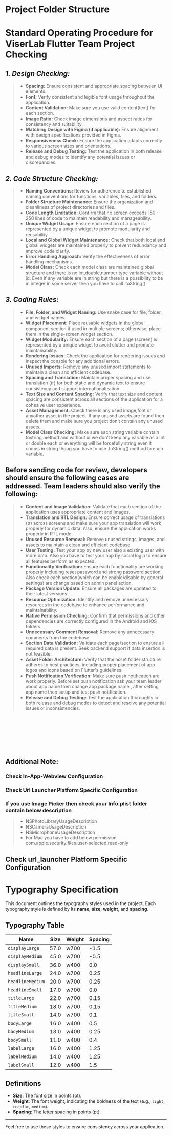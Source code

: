 # Project Folder Structure

# Standard Operating Procedure for ViserLab Flutter Team Project Checking

 ## *1. Design Checking:*
>
 > - **Spacing:** Ensure consistent and appropriate spacing between UI elements.
 > - **Font:** Verify consistent and legible font usage throughout the application.
 > - **Content Validation:** Make sure you use valid content(text) for each section.
 > - **Image Ratio:** Check image dimensions and aspect ratios for consistency and suitability.
 > - **Matching Design with Figma (if applicable):** Ensure alignment with design specifications provided in Figma.
 > - **Responsiveness Check:** Ensure the application adapts correctly to various screen sizes and orientations.
 > - **Release and Debug Testing:** Test the application in both release and debug modes to identify any potential issues or discrepancies.


 ## *2. Code Structure Checking:*
>
> - **Naming Conventions:** Review for adherence to established naming conventions for functions, variables, files, and folders.
> - **Folder Structure Maintenance:** Ensure the organization and cleanliness of project directories and files.
> - **Code Length Limitation:** Confirm that no screen exceeds 150 - 250 lines of code to maintain readability and manageability.
> - **Unique Widget Usage:** Ensure each section of a page is represented by a unique widget to promote modularity and reusability.
> - **Local and Global Widget Maintenance:** Check that both local and global widgets are maintained properly to prevent redundancy and improve code clarity.
> - **Error Handling Approach:** Verify the effectiveness of error handling mechanisms.
> - **Model Class:** Check each model class are maintained global structure and there is no int,double,number type variable without id. Even if any variable are in string but there is a possibility to be in integer in some server then you have to call .toString()
## *3. Coding Rules:*
> - **File, Folder, and Widget Naming:** Use snake case for file, folder, and widget names.
> - **Widget Placement:** Place reusable widgets in the global component section if used in multiple screens; otherwise, place them in the single-screen widget section.
> - **Widget Modularity:** Ensure each section of a page (screen) is represented by a unique widget to avoid clutter and promote maintainability.
> - **Rendering Issues:** Check the application for rendering issues and inspect the console for any additional errors.
> - **Unused Imports:** Remove any unused import statements to maintain a clean and efficient codebase.
> - **Spacing and Translation:** Maintain proper spacing and use translation (tr) for both static and dynamic text to ensure consistency and support internationalization.
> - **Text Size and Content Spacing:** Verify that text size and content spacing are consistent across all sections of the application for a cohesive user experience.
> - **Asset Management:** Check there is any used image,font or anyother asset in the project .If any unused assets are found then delete them and make sure you project don’t contain any unused  assets.
> - **Model Class Checking:** Make sure each string variable contain tostring method and without id we don’t keep any variable as a int or double each or everything will be forcefully string even it comes in string  thoug you have to  use .toString() method to each variable.
   
## Before sending code for review, developers should ensure the following cases are addressed. Team leaders should also verify the following:
>
> - **Content and Image Validation:** Validate that each section of the application uses appropriate content and images.
> - **Translation and RTL Design:** Ensure correct usage of translations (tr) across screens and make sure your app translation will work properly for dynamic data. Also, ensure the application works properly in RTL mode.
> - **Unused Resource Removal:** Remove unused strings, images, and assets to maintain a clean and efficient codebase.
> - **User Testing:** Test your app by new user also a existing user with more data. Also you have to test your app by social login to ensure all features perform as expected.
> - **Functionality Verification:** Ensure each functionality are working properly including reset password and strong password section. Also check each section(which can be enable/disable by general settings) are change based on admin panel action.
> - **Package Version Update:** Ensure all packages are updated to their latest versions.
> - **Resource Optimization:** Identify and remove unnecessary resources in the codebase to enhance performance and maintainability.
> - **Native Permission Checking:** Confirm that permissions and other dependencies are correctly configured in the Android and iOS folders.
> - **Unnecessary Comment Removal:** Remove any unnecessary comments from the codebase.
> - **Section Data Validation:** Validate each page/section to ensure all required data is present. Seek backend support if data insertion is not feasible.
> - **Asset Folder Architecture:** Verify that the asset folder structure adheres to best practices, including proper placement of app logos and icons based on Flutter's guidelines.
> - **Push Notification Verification:** Make sure push notification are work properly. Before set push notification ask your team leader about app name then change app package name , after setting app name then setup and test push notification.
> - **Release and Debug Testing:** Test the application thoroughly in both release and debug modes to detect and resolve any potential issues or inconsistencies.

<br><br/>
<br><br/>
<br><br/>

## Additional Note: 
### Check In-App-Webview Configuration
### Check Url Launcher Platform Specific Configuration
### If you use Image Picker then check your Info.plist folder contain below description
>
> - NSPhotoLibraryUsageDescription
> - NSCameraUsageDescription
> - NSMicrophoneUsageDescription
> - For Mac you have to add below permission <key>com.apple.security.files.user-selected.read-only</key>
    <true/>

## Check url_launcher Platform Specific Configuration


# Typography Specification

This document outlines the typography styles used in the project. Each typography style is defined by its **name**, **size**, **weight**, and **spacing**.

## Typography Table

| **Name**          | **Size** | **Weight** | **Spacing** |
|-------------------|----------|------------|-------------|
| `displayLarge`    | 57.0     | w700       | -1.5        |
| `displayMedium`   | 45.0     | w700       | -0.5        |
| `displaySmall`    | 36.0     | w400       | 0.0         |
| `headlineLarge`   | 24.0     | w700       | 0.25        |
| `headlineMedium`  | 20.0     | w700       | 0.25        |
| `headlineSmall`   | 17.0     | w700       | 0.0         |
| `titleLarge`      | 22.0     | w700       | 0.15        |
| `titleMedium`     | 18.0     | w700       | 0.15        |
| `titleSmall`      | 14.0     | w700       | 0.1         |
| `bodyLarge`       | 16.0     | w400       | 0.5         |
| `bodyMedium`      | 13.0     | w400       | 0.25        |
| `bodySmall`       | 11.0     | w400       | 0.4         |
| `labelLarge`      | 16.0     | w400       | 1.25        |
| `labelMedium`     | 14.0     | w400       | 1.25        |
| `labelSmall`      | 12.0     | w400       | 1.5         |

## Definitions

- **Size**: The font size in points (pt).
- **Weight**: The font weight, indicating the boldness of the text (e.g., `light`, `regular`, `medium`).
- **Spacing**: The letter spacing in points (pt).

---

Feel free to use these styles to ensure consistency across your application.
